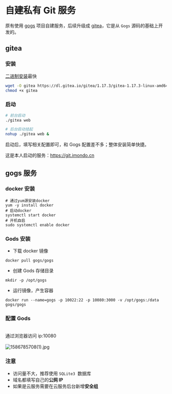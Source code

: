 # 自建私有 Git 服务

原有使用 [gogs](https://gogs.io/) 项目自建服务，后续升级成 [gitea](https://gitea.io/zh-cn/)，它是从 `Gogs` 源码的基础上开发的。

## gitea

### 安装

[二进制安装](https://docs.gitea.io/zh-cn/install-from-binary/)最快

```bash
wget -O gitea https://dl.gitea.io/gitea/1.17.3/gitea-1.17.3-linux-amd64
chmod +x gitea
```

### 启动

```bash
# 前台启动
./gitea web

# 后台启动挂起
nohup ./gitea web &
```

启动后，填写相关配置即可，和 Gogs 配置差不多；整体安装简单快捷。

这是本人启动的服务：https://git.imondo.cn

## gogs 服务

### docker 安装

```shell
# 通过yum源安装docker
yum -y install docker
# 启动docker
systemctl start docker
# 开机自启
sudo systemctl enable docker
```


### Gods 安装


- 下载 docker 镜像

```shell
docker pull gogs/gogs
```


- 创建 Gods 存储目录

```shell
mkdir -p /opt/gogs
```


- 运行镜像，产生容器

```shell
docker run --name=gogs -p 10022:22 -p 10080:3000 -v /opt/gogs:/data gogs/gogs
```


### 配置 Gods

<br />通过浏览器访问 ip:10080<br />
<br />![1586785708(1).jpg](https://p3-juejin.byteimg.com/tos-cn-i-k3u1fbpfcp/59cf2bd783ec4756bbbe75fc33a685c0~tplv-k3u1fbpfcp-zoom-1.image)

### 注意

- 访问量不大，推荐使用 `SQLite3`  数据库
- 域名都填写自己的**公网 IP**
- 如果是云服务需要在云服务后台新增**安全组**
